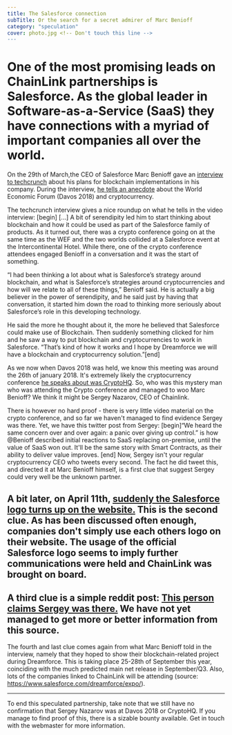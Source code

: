 ```yaml
---
title: The Salesforce connection
subTitle: Or the search for a secret admirer of Marc Benioff
category: "speculation"
cover: photo.jpg <!-- Don't touch this line -->
---
```


# One of the most promising leads on ChainLink partnerships is Salesforce. As the global leader in Software-as-a-Service (SaaS) they have connections with a myriad of important companies all over the world.

On the 29th of March,the CEO of Salesforce  Marc Benioff gave an [interview to techcrunch](https://techcrunch.com/2018/04/08/salesforce-is-working-on-a-blockchain-product/) about his plans for blockchain implementations in his company. During the interview, [he tells an anecdote](https://youtu.be/2nC0TX_GCIM?t=1965) about the World Economic Forum (Davos 2018) and cryptocurrency.  

The techcrunch interview gives a nice roundup on what he tells in the video interview:
[begin] [...] A bit of serendipity led him to start thinking about blockchain and how it could be used as part of the Salesforce  family of products. As it turned out, there was a crypto conference going on at the same time as the WEF and the two worlds collided at a Salesforce event at the Intercontinental Hotel. While there, one of the crypto conference attendees engaged Benioff in a conversation and it was the start of something.

“I had been thinking a lot about what is Salesforce’s strategy around blockchain, and what is Salesforce’s strategies around cryptocurrencies and how will we relate to all of these things,” Benioff said. He is actually a big believer in the power of serendipity, and he said just by having that conversation, it started him down the road to thinking more seriously about Salesforce’s role in this developing technology.

He said the more he thought about it, the more he believed that Salesforce could make use of Blockchain. Then suddenly something clicked for him and he saw a way to put blockchain and cryptocurrencies to work in Salesforce. “That’s kind of how it works and I hope by Dreamforce we will have a blockchain and cryptocurrency solution.”[end]

As we now when Davos 2018 was held, we know this meeting was around the 26th of january 2018. It's extremely likely the cryptocurrency conference [he speaks about was CryptoHQ](https://www.youtube.com/watch?v=thdR046ES04). So, who was this mystery man who was attending the Crypto conference and managed to woo Marc Benioff? We think it might be Sergey Nazarov, CEO of Chainlink. 

There is however no hard proof - there is very little video material on the crypto conference, and so far we haven't managed to find evidence Sergey was there. Yet, we have this twitter post from Sergey: [begin]“We heard the same concern over and over again: a panic over giving up control.” is how @Benioff described initial reactions to SaaS replacing on-premise, until the value of SaaS won out. It'll be the same story with Smart Contracts, as their ability to deliver value improves. [end]
Now, Sergey isn't your regular cryptocurrency CEO who tweets every second. The fact he did tweet this, and directed it at Marc Benioff himself, is a first clue that suggest Sergey could very well be the unknown partner.

A bit later, on April 11th, [suddenly the Salesforce logo turns up on the website.](https://www.reddit.com/r/LINKTrader/comments/8bg7up/4_new_logos_in_revamped_website_appeared_today/)
This is the second clue. As has been discussed often enough, companies don't simply use each others logo on their website. The usage of the official Salesforce logo seems to imply further communications were held and ChainLink was brought on board.
--------------------------------------
A third clue is a simple reddit post: [This person claims Sergey was there.](https://www.reddit.com/r/ethtrader/comments/8aszk6/salesforce_is_working_on_a_blockchain_product/dx1mcoo/?context=3)
We have not yet managed to get more or better information from this source.
--------------------------------------
The fourth and last clue comes again from what Marc Benioff told in the interview, namely that they hoped to show their blockchain-related project during Dreamforce. This is taking place 25-28th of September this year, coinciding with the much predicted main net release in September/Q3. Also, lots of the companies linked to ChainLink will be attending (source: https://www.salesforce.com/dreamforce/expo/).

-------------------------------------

To end this speculated partnership, take note that we still have no confirmation that Sergey Nazarov was at Davos 2018 or CryptoHQ. If you manage to find proof of this, there is a sizable bounty available. Get in touch with the webmaster for more information.

